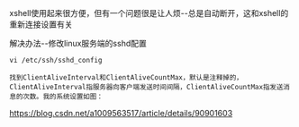 



xshell使用起来很方便，但有一个问题很是让人烦--总是自动断开，这和xshell的重新连接设置有关



解决办法--修改linux服务端的sshd配置

```shell
vi /etc/ssh/sshd_config

找到ClientAliveInterval和ClientAliveCountMax，默认是注释掉的，ClientAliveInterval指服务器向客户端发送时间间隔，ClientAliveCountMax指发送消息的次数。我的系统设置如图：
```

https://blog.csdn.net/a1009563517/article/details/90901603